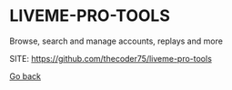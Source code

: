 # LIVEME-PRO-TOOLS
 
 Browse, search and manage accounts, replays and more
 
 SITE: https://github.com/thecoder75/liveme-pro-tools

 [Go back](https://portable-linux-apps.github.io/apps.html)
